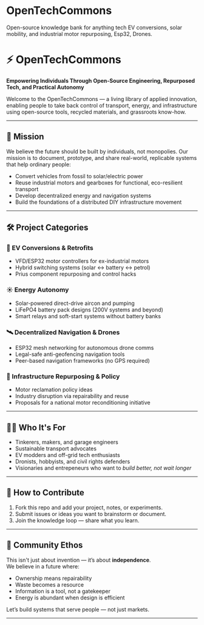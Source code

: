 # OpenTechCommons
Open-source knowledge bank for anything tech EV conversions, solar mobility, and industrial motor repurposing, Esp32, Drones.

# ⚡ OpenTechCommons

**Empowering Individuals Through Open-Source Engineering, Repurposed Tech, and Practical Autonomy**

Welcome to the OpenTechCommons — a living library of applied innovation, enabling people to take back control of transport, energy, and infrastructure using open-source tools, recycled materials, and grassroots know-how.

---

## 🌱 Mission

We believe the future should be built by individuals, not monopolies. Our mission is to document, prototype, and share real-world, replicable systems that help ordinary people:

- Convert vehicles from fossil to solar/electric power
- Reuse industrial motors and gearboxes for functional, eco-resilient transport
- Develop decentralized energy and navigation systems
- Build the foundations of a distributed DIY infrastructure movement

---

## 🛠️ Project Categories

### 🚗 EV Conversions & Retrofits
- VFD/ESP32 motor controllers for ex-industrial motors
- Hybrid switching systems (solar ↔ battery ↔ petrol)
- Prius component repurposing and control hacks

### ☀️ Energy Autonomy
- Solar-powered direct-drive aircon and pumping
- LiFePO4 battery pack designs (200V systems and beyond)
- Smart relays and soft-start systems without battery banks

### 🛰️ Decentralized Navigation & Drones
- ESP32 mesh networking for autonomous drone comms
- Legal-safe anti-geofencing navigation tools
- Peer-based navigation frameworks (no GPS required)

### 🔧 Infrastructure Repurposing & Policy
- Motor reclamation policy ideas
- Industry disruption via repairability and reuse
- Proposals for a national motor reconditioning initiative

---

## 🧑‍💻 Who It's For

- Tinkerers, makers, and garage engineers
- Sustainable transport advocates
- EV modders and off-grid tech enthusiasts
- Dronists, hobbyists, and civil rights defenders
- Visionaries and entrepeneurs who want to *build better, not wait longer*

---

## 🤝 How to Contribute

1. Fork this repo and add your project, notes, or experiments.
2. Submit issues or ideas you want to brainstorm or document.
3. Join the knowledge loop — share what you learn.

---

## 💬 Community Ethos

This isn't just about invention — it’s about **independence**.  
We believe in a future where:
- Ownership means repairability  
- Waste becomes a resource  
- Information is a tool, not a gatekeeper  
- Energy is abundant when design is efficient  

Let’s build systems that serve people — not just markets.

---

